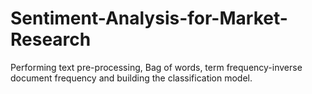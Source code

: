 # Sentiment-Analysis-for-Market-Research
Performing text pre-processing, Bag of words, term frequency-inverse document frequency and building the classification model.
